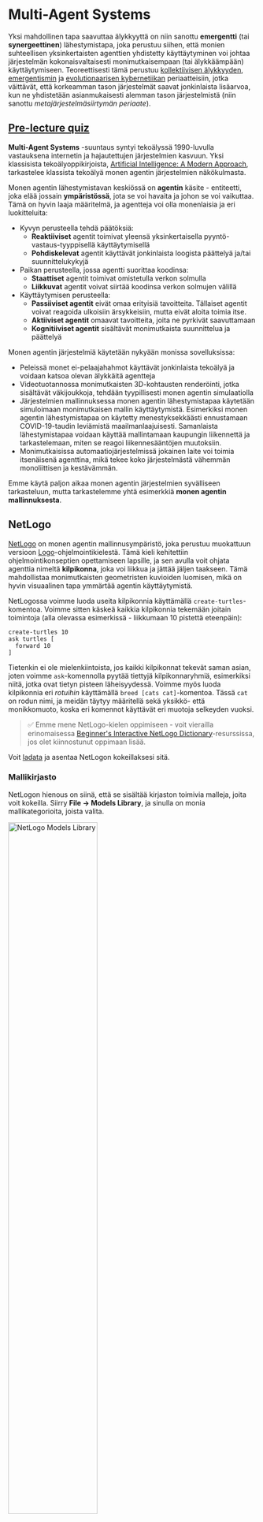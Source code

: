 <!--
CO_OP_TRANSLATOR_METADATA:
{
  "original_hash": "1ddf651d7681b4449f9d09ea3b17911e",
  "translation_date": "2025-08-28T19:15:04+00:00",
  "source_file": "lessons/6-Other/23-MultiagentSystems/README.md",
  "language_code": "fi"
}
-->
# Multi-Agent Systems

Yksi mahdollinen tapa saavuttaa älykkyyttä on niin sanottu **emergentti** (tai **synergeettinen**) lähestymistapa, joka perustuu siihen, että monien suhteellisen yksinkertaisten agenttien yhdistetty käyttäytyminen voi johtaa järjestelmän kokonaisvaltaisesti monimutkaisempaan (tai älykkäämpään) käyttäytymiseen. Teoreettisesti tämä perustuu [kollektiivisen älykkyyden](https://en.wikipedia.org/wiki/Collective_intelligence), [emergentismin](https://en.wikipedia.org/wiki/Global_brain) ja [evolutionaarisen kybernetiikan](https://en.wikipedia.org/wiki/Global_brain) periaatteisiin, jotka väittävät, että korkeamman tason järjestelmät saavat jonkinlaista lisäarvoa, kun ne yhdistetään asianmukaisesti alemman tason järjestelmistä (niin sanottu *metajärjestelmäsiirtymän periaate*).

## [Pre-lecture quiz](https://ff-quizzes.netlify.app/en/ai/quiz/45)

**Multi-Agent Systems** -suuntaus syntyi tekoälyssä 1990-luvulla vastauksena internetin ja hajautettujen järjestelmien kasvuun. Yksi klassisista tekoälyoppikirjoista, [Artificial Intelligence: A Modern Approach](https://en.wikipedia.org/wiki/Artificial_Intelligence:_A_Modern_Approach), tarkastelee klassista tekoälyä monen agentin järjestelmien näkökulmasta.

Monen agentin lähestymistavan keskiössä on **agentin** käsite - entiteetti, joka elää jossain **ympäristössä**, jota se voi havaita ja johon se voi vaikuttaa. Tämä on hyvin laaja määritelmä, ja agentteja voi olla monenlaisia ja eri luokitteluita:

* Kyvyn perusteella tehdä päätöksiä:
   - **Reaktiiviset** agentit toimivat yleensä yksinkertaisella pyyntö-vastaus-tyyppisellä käyttäytymisellä
   - **Pohdiskelevat** agentit käyttävät jonkinlaista loogista päättelyä ja/tai suunnittelukykyjä
* Paikan perusteella, jossa agentti suorittaa koodinsa:
   - **Staattiset** agentit toimivat omistetulla verkon solmulla
   - **Liikkuvat** agentit voivat siirtää koodinsa verkon solmujen välillä
* Käyttäytymisen perusteella:
   - **Passiiviset agentit** eivät omaa erityisiä tavoitteita. Tällaiset agentit voivat reagoida ulkoisiin ärsykkeisiin, mutta eivät aloita toimia itse.
   - **Aktiiviset agentit** omaavat tavoitteita, joita ne pyrkivät saavuttamaan
   - **Kognitiiviset agentit** sisältävät monimutkaista suunnittelua ja päättelyä

Monen agentin järjestelmiä käytetään nykyään monissa sovelluksissa:

* Peleissä monet ei-pelaajahahmot käyttävät jonkinlaista tekoälyä ja voidaan katsoa olevan älykkäitä agentteja
* Videotuotannossa monimutkaisten 3D-kohtausten renderöinti, jotka sisältävät väkijoukkoja, tehdään tyypillisesti monen agentin simulaatiolla
* Järjestelmien mallinnuksessa monen agentin lähestymistapaa käytetään simuloimaan monimutkaisen mallin käyttäytymistä. Esimerkiksi monen agentin lähestymistapaa on käytetty menestyksekkäästi ennustamaan COVID-19-taudin leviämistä maailmanlaajuisesti. Samanlaista lähestymistapaa voidaan käyttää mallintamaan kaupungin liikennettä ja tarkastelemaan, miten se reagoi liikennesääntöjen muutoksiin.
* Monimutkaisissa automaatiojärjestelmissä jokainen laite voi toimia itsenäisenä agenttina, mikä tekee koko järjestelmästä vähemmän monoliittisen ja kestävämmän.

Emme käytä paljon aikaa monen agentin järjestelmien syvälliseen tarkasteluun, mutta tarkastelemme yhtä esimerkkiä **monen agentin mallinnuksesta**.

## NetLogo

[NetLogo](https://ccl.northwestern.edu/netlogo/) on monen agentin mallinnusympäristö, joka perustuu muokattuun versioon [Logo](https://en.wikipedia.org/wiki/Logo_(programming_language))-ohjelmointikielestä. Tämä kieli kehitettiin ohjelmointikonseptien opettamiseen lapsille, ja sen avulla voit ohjata agenttia nimeltä **kilpikonna**, joka voi liikkua ja jättää jäljen taakseen. Tämä mahdollistaa monimutkaisten geometristen kuvioiden luomisen, mikä on hyvin visuaalinen tapa ymmärtää agentin käyttäytymistä.

NetLogossa voimme luoda useita kilpikonnia käyttämällä `create-turtles`-komentoa. Voimme sitten käskeä kaikkia kilpikonnia tekemään joitain toimintoja (alla olevassa esimerkissä - liikkumaan 10 pistettä eteenpäin):

```
create-turtles 10
ask turtles [
  forward 10
]
```

Tietenkin ei ole mielenkiintoista, jos kaikki kilpikonnat tekevät saman asian, joten voimme `ask`-komennolla pyytää tiettyjä kilpikonnaryhmiä, esimerkiksi niitä, jotka ovat tietyn pisteen läheisyydessä. Voimme myös luoda kilpikonnia eri *rotuihin* käyttämällä `breed [cats cat]`-komentoa. Tässä `cat` on rodun nimi, ja meidän täytyy määritellä sekä yksikkö- että monikkomuoto, koska eri komennot käyttävät eri muotoja selkeyden vuoksi.

> ✅ Emme mene NetLogo-kielen oppimiseen - voit vierailla erinomaisessa [Beginner's Interactive NetLogo Dictionary](https://ccl.northwestern.edu/netlogo/bind/)-resurssissa, jos olet kiinnostunut oppimaan lisää.

Voit [ladata](https://ccl.northwestern.edu/netlogo/download.shtml) ja asentaa NetLogon kokeillaksesi sitä.

### Mallikirjasto

NetLogon hienous on siinä, että se sisältää kirjaston toimivia malleja, joita voit kokeilla. Siirry **File → Models Library**, ja sinulla on monia mallikategorioita, joista valita.

<img alt="NetLogo Models Library" src="images/NetLogo-ModelLib.png" width="60%"/>

> Kuvakaappaus mallikirjastosta, Dmitry Soshnikov

Voit avata yhden malleista, esimerkiksi **Biology → Flocking**.

### Pääperiaatteet

Kun avaat mallin, sinut ohjataan NetLogon pääruutuun. Tässä on esimerkkimalli, joka kuvaa susien ja lampaiden populaatiota rajallisten resurssien (ruohon) avulla.

![NetLogo Main Screen](../../../../../translated_images/NetLogo-Main.32653711ec1a01b3cab22ec0b148e64193d0b979b055285bef329d5e3d6958c5.fi.png)

> Kuvakaappaus Dmitry Soshnikov

Tällä ruudulla näet:

* **Käyttöliittymä**-osion, joka sisältää:
  - Pääkentän, jossa kaikki agentit elävät
  - Erilaisia ohjaimia: painikkeita, liukusäätimiä jne.
  - Graafeja, joita voit käyttää simulaation parametrien näyttämiseen
* **Koodi**-välilehden, joka sisältää editorin, jossa voit kirjoittaa NetLogo-ohjelman

Useimmissa tapauksissa käyttöliittymässä on **Setup**-painike, joka alustaa simulaation tilan, ja **Go**-painike, joka käynnistää suorituksen. Näitä käsitellään vastaavilla käsittelijöillä koodissa, jotka näyttävät tältä:

```
to go [
...
]
```

NetLogon maailma koostuu seuraavista objekteista:

* **Agentit** (kilpikonnat), jotka voivat liikkua kentällä ja tehdä jotain. Voit käskeä agentteja käyttämällä `ask turtles [...]`-syntaksia, ja hakasulkeissa oleva koodi suoritetaan kaikilla agenteilla *kilpikonnatilassa*.
* **Ruudut** ovat kentän neliömäisiä alueita, joilla agentit elävät. Voit viitata kaikkiin agentteihin samalla ruudulla, tai voit muuttaa ruutujen värejä ja joitain muita ominaisuuksia. Voit myös `ask patches` tehdä jotain.
* **Tarkkailija** on ainutlaatuinen agentti, joka hallitsee maailmaa. Kaikki painikkeiden käsittelijät suoritetaan *tarkkailijatilassa*.

> ✅ Monen agentin ympäristön kauneus on siinä, että koodi, joka suoritetaan kilpikonnatilassa tai ruututilassa, suoritetaan samanaikaisesti kaikilla agenteilla rinnakkain. Näin ollen kirjoittamalla vähän koodia ja ohjelmoimalla yksittäisen agentin käyttäytymistä, voit luoda monimutkaisen simulaatiojärjestelmän käyttäytymisen kokonaisuutena.

### Flocking

Esimerkkinä monen agentin käyttäytymisestä tarkastellaan **[Flocking](https://en.wikipedia.org/wiki/Flocking_(behavior))**. Flocking on monimutkainen kuvio, joka muistuttaa hyvin lintujen parvien lentoa. Niiden lentoa katsellessa voi ajatella, että ne noudattavat jonkinlaista kollektiivista algoritmia tai että niillä on jonkinlainen *kollektiivinen älykkyys*. Tämä monimutkainen käyttäytyminen syntyy kuitenkin, kun jokainen yksittäinen agentti (tässä tapauksessa *lintu*) tarkkailee vain joitain muita agentteja lyhyen matkan päässä ja noudattaa kolmea yksinkertaista sääntöä:

* **Suuntautuminen** - se ohjautuu kohti naapureiden keskimääräistä suuntaa
* **Yhteensulautuminen** - se pyrkii ohjautumaan kohti naapureiden keskimääräistä sijaintia (*pitkän matkan vetovoima*)
* **Erottautuminen** - kun se pääsee liian lähelle muita lintuja, se pyrkii siirtymään pois (*lyhyen matkan hylkiminen*)

Voit suorittaa flocking-esimerkin ja tarkkailla käyttäytymistä. Voit myös säätää parametreja, kuten *erottelun astetta* tai *näköetäisyyttä*, joka määrittää, kuinka kauas kukin lintu voi nähdä. Huomaa, että jos vähennät näköetäisyyden nollaan, kaikki linnut muuttuvat sokeiksi, ja flocking loppuu. Jos vähennät erottelun nollaan, kaikki linnut kerääntyvät suoraan linjaan.

> ✅ Vaihda **Koodi**-välilehteen ja katso, missä flockingin kolme sääntöä (suuntautuminen, yhteensulautuminen ja erottautuminen) on toteutettu koodissa. Huomaa, kuinka viittaamme vain niihin agenteihin, jotka ovat näköetäisyydellä.

### Muita malleja kokeiltavaksi

On muutamia muita mielenkiintoisia malleja, joita voit kokeilla:

* **Art → Fireworks** näyttää, kuinka ilotulitus voidaan nähdä yksittäisten tulivirtojen kollektiivisena käyttäytymisenä
* **Social Science → Traffic Basic** ja **Social Science → Traffic Grid** näyttävät kaupungin liikenteen mallin 1D- ja 2D-ruudukossa liikennevaloilla tai ilman. Jokainen auto simulaatiossa noudattaa seuraavia sääntöjä:
   - Jos edessä oleva tila on tyhjä - kiihdytä (tiettyyn maksiminopeuteen asti)
   - Jos se näkee esteen edessä - jarruta (ja voit säätää, kuinka kauas kuljettaja voi nähdä)
* **Social Science → Party** näyttää, kuinka ihmiset ryhmittyvät cocktailkutsuilla. Voit löytää parametrien yhdistelmän, joka johtaa ryhmän onnellisuuden nopeimpaan kasvuun.

Kuten näistä esimerkeistä näet, monen agentin simulaatiot voivat olla varsin hyödyllinen tapa ymmärtää monimutkaisen järjestelmän käyttäytymistä, joka koostuu yksilöistä, jotka noudattavat samaa tai samanlaista logiikkaa. Sitä voidaan myös käyttää virtuaalisten agenttien, kuten [NPC:iden](https://en.wikipedia.org/wiki/NPC) ohjaamiseen tietokonepeleissä tai agenttien ohjaamiseen 3D-animoiduissa maailmoissa.

## Pohdiskelevat agentit

Edellä kuvatut agentit ovat hyvin yksinkertaisia, reagoivat ympäristön muutoksiin jonkinlaisen algoritmin avulla. Tällaiset agentit ovat **reaktiivisia agentteja**. Joskus agentit voivat kuitenkin tehdä päätöksiä ja suunnitella toimintaansa, jolloin niitä kutsutaan **pohdiskeleviksi**.

Tyypillinen esimerkki olisi henkilökohtainen agentti, joka saa ihmiseltä ohjeen varata lomamatkan. Oletetaan, että internetissä on monia agentteja, jotka voivat auttaa sitä. Sen pitäisi sitten ottaa yhteyttä muihin agentteihin nähdäkseen, mitkä lennot ovat saatavilla, mitkä ovat hotellien hinnat eri päivämäärille, ja yrittää neuvotella paras hinta. Kun lomasuunnitelma on valmis ja omistaja vahvistaa sen, se voi jatkaa varausta.

Tätä varten agenttien täytyy **kommunikoida**. Onnistuneeseen kommunikointiin tarvitaan:

* Jotain **standardikieliä tiedon vaihtoon**, kuten [Knowledge Interchange Format](https://en.wikipedia.org/wiki/Knowledge_Interchange_Format) (KIF) ja [Knowledge Query and Manipulation Language](https://en.wikipedia.org/wiki/Knowledge_Query_and_Manipulation_Language) (KQML). Nämä kielet on suunniteltu [puheaktiteorian](https://en.wikipedia.org/wiki/Speech_act) pohjalta.
* Näiden kielten tulisi sisältää myös **neuvotteluprotokollia**, jotka perustuvat erilaisiin **huutokauppatyyppeihin**.
* **Yhteinen ontologia**, jotta agentit viittaavat samoihin käsitteisiin ja ymmärtävät niiden semantiikan
* Tapa **löytää**, mitä eri agentit voivat tehdä, myös jonkinlaisen ontologian pohjalta

Pohdiskelevat agentit ovat paljon monimutkaisempia kuin reaktiiviset, koska ne eivät ainoastaan reagoi ympäristön muutoksiin, vaan niiden täytyy myös *aloittaa* toimia. Yksi ehdotetuista arkkitehtuureista pohdiskeleville agenteille on niin sanottu Belief-Desire-Intention (BDI) -agentti:

* **Uskomukset** muodostavat tietojoukon agentin ympäristöstä. Se voi olla rakenteeltaan tietokanta tai sääntöjoukko, jota agentti voi soveltaa tiettyyn tilanteeseen ympäristössä.
* **Toiveet** määrittelevät, mitä agentti haluaa tehdä, eli sen tavoitteet. Esimerkiksi yllä olevan henkilökohtaisen avustaja-agentin tavoite on varata matka, ja hotellin agentin tavoite on maksimoida voitto.
* **Aikomukset** ovat erityisiä toimia, joita agentti suunnittelee saavuttaakseen tavoitteensa. Toimet muuttavat tyypillisesti ympäristöä ja aiheuttavat kommunikointia muiden agenttien kanssa.

Saatavilla on joitakin alustoja monen agentin järjestelmien rakentamiseen, kuten [JADE](https://jade.tilab.com/). [Tämä artikkeli](https://arxiv.org/ftp/arxiv/papers/2007/2007.08961.pdf) sisältää katsauksen monen agentin alustoista sekä lyhyen historian monen agentin järjestelmistä ja niiden eri käyttötilanteista.

## Yhteenveto

Monen agentin järjestelmät voivat ottaa hyvin erilaisia muotoja ja niitä voidaan käyttää monissa eri sovelluksissa. 
Ne keskittyvät yleensä yksittäisen agentin yksinkertaisempaan käyttäytymiseen ja saavuttavat järjestelmän kokonaisvaltaisesti monimutkaisemman käyttäytymisen **synergeettisen vaikutuksen** ansiosta.

## 🚀 Haaste

Vie tämä oppitunti todelliseen maailmaan ja yritä hahmottaa monen agentin järjestelmä, joka voi ratkaista ongelman. Mitä esimerkiksi monen agentin järjestelmän pitäisi tehdä optimoidakseen koulubussireitin? Miten se voisi toimia leipomossa?

## [Post-lecture quiz](https://ff-quizzes.netlify.app/en/ai/quiz/46)

## Kertaus ja itseopiskelu

Tarkastele tämän tyyppisen järjestelmän käyttöä teollisuudessa. Valitse jokin ala, kuten valmistus tai videopeliteollisuus, ja selvitä, miten monen agentin järjestelmiä voidaan käyttää ainutlaatuisten ongelmien ratkaisemiseen.

## [NetLogo Assignment](assignment.md)

---

**Vastuuvapauslauseke**:  
Tämä asiakirja on käännetty käyttämällä tekoälypohjaista käännöspalvelua [Co-op Translator](https://github.com/Azure/co-op-translator). Vaikka pyrimme tarkkuuteen, huomioithan, että automaattiset käännökset voivat sisältää virheitä tai epätarkkuuksia. Alkuperäistä asiakirjaa sen alkuperäisellä kielellä tulisi pitää ensisijaisena lähteenä. Kriittisen tiedon osalta suositellaan ammattimaista ihmiskäännöstä. Emme ole vastuussa väärinkäsityksistä tai virhetulkinnoista, jotka johtuvat tämän käännöksen käytöstä.